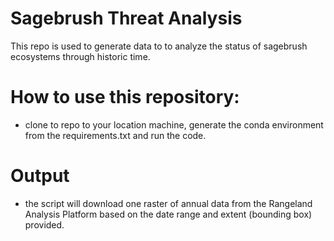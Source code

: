 # Sagebrush Threat Analysis
This repo is used to generate data to to analyze the status of sagebrush ecosystems through historic time.

# How to use this repository:
- clone to repo to your location machine, generate the conda environment from the requirements.txt and run the code. 

# Output
- the script will download one raster of annual data from the Rangeland Analysis Platform based on the date range and extent (bounding box) provided.
